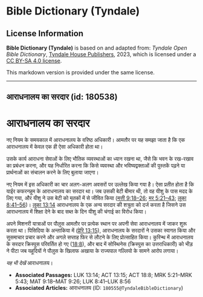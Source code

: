 # Bible Dictionary (Tyndale)

## License Information

**Bible Dictionary (Tyndale)** is based on and adapted from: _Tyndale Open Bible Dictionary_, [Tyndale House Publishers](https://tyndaleopenresources.com/), 2023, which is licensed under a [CC BY-SA 4.0 license](https://creativecommons.org/licenses/by-sa/4.0/legalcode.en).

This markdown version is provided under the same license.



--------------------------------

## आराधनालय का सरदार (id: 180538)

आराधनालय का सरदार
=================

नए नियम के समयकाल में आराधनालय के वरिष्ठ अधिकारी। आमतौर पर यह समझा जाता है कि एक आराधनालय में केवल एक ही ऐसा अधिकारी होता था।

उसके कार्य आराधना सेवाओं के लिए भौतिक व्यवस्थाओं का ध्यान रखना था, जैसे कि भवन के रख\-रखाव का प्रबंधन करना, और यह निर्धारित करना कि किसे व्यवस्था और भविष्यद्वक्ताओं की पुस्तकें पढ़ने या प्रार्थनाओं का संचालन करने के लिए बुलाया जाएगा।

नए नियम में इस अधिकारी का चार अलग\-अलग अवसरों पर उल्लेख किया गया है। ऐसा प्रतीत होता है कि याईर कफरनहूम के आराधनालय का सरदार था। जब उसकी बेटी बीमार थी, तो वह यीशु के पास मदद के लिए गया, और यीशु ने उस बेटी को मृतकों में से जीवित किया ([मत्ती 9:18–26](https://ref.ly/Matt9:18-Matt9:26); [मर 5:21–43](https://ref.ly/Mark5:21-Mark5:43); [लूका 8:41–56](https://ref.ly/Luke8:41-Luke8:56))। [लूका 13:14](https://ref.ly/Luke13:14) आराधनालय के एक अन्य सरदार की शत्रुता को दर्ज करता है जिसने उस आराधनालय में शिक्षा देने के बाद सब्त के दिन यीशु की चंगाई का विरोध किया।

अपने मिशनरी यात्राओं पर पौलुस आमतौर पर प्रत्येक स्थान पर अपनी सेवा आराधनालय में जाकर शुरू करता था। पिसिदिया के अन्ताकिया में ([प्रेरि 13:15](https://ref.ly/Acts13:15)), आराधनालय के सरदारों ने उसका स्वागत किया और सुसमाचार प्रचार करने और अगले सप्ताह फिर से लौटने के लिए प्रोत्साहित किया। कुरिन्थ में आराधनालय के सरदार क्रिस्पुस परिवर्तित हो गए ([18:8](https://ref.ly/Acts18:8)), और बाद में सोस्थिनेस (क्रिस्पुस का उत्तराधिकारी) को भीड़ ने पीटा जब यहूदियों ने पौलुस के खिलाफ अखाया के राज्यपाल गल्लियो के सामने आरोप लगाया।

*यह भी देखें* आराधनालय।

* **Associated Passages:** LUK 13:14; ACT 13:15; ACT 18:8; MRK 5:21–MRK 5:43; MAT 9:18–MAT 9:26; LUK 8:41–LUK 8:56
* **Associated Articles:** आराधनालय (ID: `180555@TyndaleBibleDictionary`)

